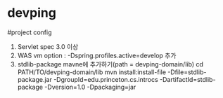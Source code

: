 devping
=======

#project config
1. Servlet spec 3.0 이상 
2. WAS vm option : -Dspring.profiles.active=develop 추가
3. stdlib-package mavne에 추가하기(path = devping-domain/lib)
   cd PATH/TO/devping-domain/lib
   mvn install:install-file -Dfile=stdlib-package.jar -DgroupId=edu.princeton.cs.introcs -DartifactId=stdlib-package -Dversion=1.0 -Dpackaging=jar
   



